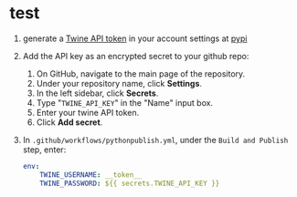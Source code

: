 # test

1. generate a [Twine API token](https://pypi.org/help/#apitoken) in your account
   settings at [pypi](https://pypi.org/manage/account/)

2. Add the API key as an encrypted secret to your github repo:
   1. On GitHub, navigate to the main page of the repository.
   2. Under your repository name, click **Settings**.
   3. In the left sidebar, click **Secrets**.
   4. Type "`TWINE_API_KEY`" in the "Name" input box.
   5. Enter your twine API token.
   6. Click **Add secret**.

3. In `.github/workflows/pythonpublish.yml`, under the `Build and Publish` step,
   enter:

    ```yaml
    env:
        TWINE_USERNAME: __token__
        TWINE_PASSWORD: ${{ secrets.TWINE_API_KEY }}
    ```
